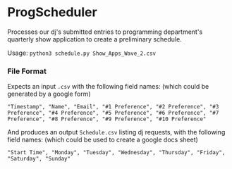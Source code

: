 # ProgScheduler

Processes our dj's submitted entries to programming department's quarterly show application to create a preliminary schedule.

Usage: `python3 schedule.py Show_Apps_Wave_2.csv`

### File Format

Expects an input `.csv` with the following field names: (which could be generated by a google form)

```
"Timestamp", "Name", "Email", "#1 Preference", "#2 Preference", "#3 Preference", "#4 Preference", "#5 Preference", "#6 Preference", "#7 Preference", "#8 Preference", "#9 Preference", "#10 Preference"
```

And produces an output `Schedule.csv` listing dj requests, with the following field names: (which could be used to create a google docs sheet)

```
"Start Time", "Monday", "Tuesday", "Wednesday", "Thursday", "Friday", "Saturday", "Sunday"
```
